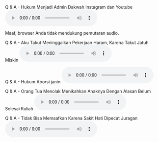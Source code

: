 Q & A - Hukum Menjadi Admin Dakwah Instagram dan Youtube
<audio controls preload="metadata">

<source src="https://mufidu.github.io/kajian-ufa/tadabbur/Audio%20-%20Tadabbur%20Quran/1.%20Q%20_%20A%20-%20Hukum%20Menjadi%20Admin%20Dakwah%20Instagram%20dan%20Youtube.mp3" type="audio/mpeg">
Maaf, browser Anda tidak mendukung pemutaran audio.
</audio>

Q & A - Aku Takut Meninggalkan Pekerjaan Haram, Karena Takut Jatuh Miskin
<audio controls preload="metadata">

<source src="https://mufidu.github.io/kajian-ufa/tadabbur/Audio%20-%20Tadabbur%20Quran/2.%20Q%20_%20A%20-%20Aku%20Takut%20Meninggalkan%20Pekerjaan%20Haram,%20Karena%20Takut%20Jatuh%20Miskin.mp3" type="audio/mpeg">
</audio>

Q & A - Hukum Aborsi janin
<audio controls preload="metadata">

<source src="https://mufidu.github.io/kajian-ufa/tadabbur/Audio%20-%20Tadabbur%20Quran/3.%20Q%20_%20A%20-%20Hukum%20Aborsi%20janin.mp3" type="audio/mpeg">
</audio>

Q & A - Orang Tua Menolak Menikahkan Anaknya Dengan Alasan Belum Selesai Kuliah
<audio controls preload="metadata">

<source src="https://mufidu.github.io/kajian-ufa/tadabbur/Audio%20-%20Tadabbur%20Quran/4.%20Q%20_%20A%20-%20Orang%20Tua%20Menolak%20Menikahkan%20Anaknya%20Dengan%20Alasan%20Belum%20Selesai%20Kuliah.mp3" type="audio/mpeg">
</audio>

Q & A - Tidak Bisa Memaafkan Karena Sakit Hati Dipecat Juragan
<audio controls preload="metadata">

<source src="https://mufidu.github.io/kajian-ufa/tadabbur/Audio%20-%20Tadabbur%20Quran/5.%20Q%20_%20A%20-%20Tidak%20Bisa%20Memaafkan%20Karena%20Sakit%20Hati%20Dipecat%20Juragan.mp3" type="audio/mpeg">
</audio>
